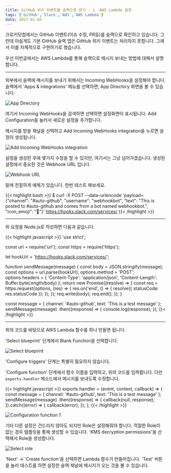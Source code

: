 ```yaml
---
title: GitHub 위키 이벤트를 슬랙으로 받기 - 1. AWS Lambda 설정
tags: ['GitHub','Slack','AWS','AWS Lambda']
date: 2017-01-05
---
```


크로키닷컴에서는 GitHub 이벤트(이슈 수정, PR등)를 슬랙으로 확인하고 있습니다.
그런데 아쉽게도 기본 GitHub 슬랙 앱은 GitHub 위키 이벤트는 처리하지 못합니다.
그래서 이를 자체적으로 구현하기로 했습니다.

우선 이번글에서는 AWS Lambda를 통해 슬랙으로 메시지 보내는 방법에 대해서 설명합니다.

---

외부에서 슬랙에 메시지를 보내기 위해서는 Incoming WebHooks을 설정해야 합니다.
슬랙에서 'Apps & integrations' 메뉴를 선택하면, App Directory 화면을 볼 수 있습니다.

![App Directory](/img/ko/tech/2017-01-05-1-01.jpg)

여기서 Incoming WebHooks을 검색하면 선택하면 설정화면이 표시됩니다.
Add Configuration을 눌러서 새로운 설정을 추가합니다.

메시지를 받을 채널을 선택하고 Add Incoming WebHooks integration을 누르면 
설정이 생성됩니다.

![Add Incoming WebHooks integration](/img/ko/tech/2017-01-05-1-02.jpg)

설정을 생성한 후에 몇가지 수정을 할 수 있지만, 여기서는 그냥 넘어가겠습니다.
생성된 설정에서 중요한 것은 Webhook URL 입니다.

![Webhook URL](/img/ko/tech/2017-01-05-1-03.jpg)

밑에 친절하게 예제가 있습니다. 한번 테스트 해보세요.

{{< highlight bash >}}
$ curl -X POST --data-urlencode 'payload={"channel": "#auto-github", "username": "webhookbot", "text": "This is posted to #auto-github and comes from a bot named webhookbot.", "icon_emoji": ":ghost:"}' https://hooks.slack.com/services/<my-webhook-url>
{{< /highlight >}}

---

위 요청을 Node.js로 작성하면 다음과 같습니다.

{{< highlight javascript >}}
'use strict';

const url = require('url');
const https = require('https');

let hookUrl = 'https://hooks.slack.com/services/<my-webhook-url>';

function sendMessage(message) {
  const body = JSON.stringify(message);
  const options = url.parse(hookUrl);
  options.method = 'POST';
  options.headers = {
    'Content-Type': 'application/json',
    'Content-Length': Buffer.byteLength(body)
  };
  return new Promise((resolve) => {
    const req = https.request(options, (res) => {
      res.on('end', () => {
        resolve({
          statusCode: res.statusCode
        });
      });
    });
    req.write(body);
    req.end();
  });
}

const message = {
  channel: '#auto-github',
  text: 'This is a test message'
};
sendMessage(message)
.then((response) => {
  console.log(response);
});
{{< /highlight >}}

---

위의 코드를 바탕으로 AWS Lambda 함수를 하나 만들면 됩니다.

'Select blueprint' 단계에서 Blank Function을 선택합니다.

![Select blueprint](/img/ko/tech/2017-01-05-1-04.jpg)

'Configure triggers' 단계는 특별히 필요하지 않습니다.

'Configure function' 단계에서 함수 이름을 입력하고, 위의 코드를 입력합니다.
다만 `exports.handler` 메소드에서 메시지를 보내도록 수정합니다.

{{< highlight javascript >}}
exports.handler = (event, context, callback) => {
  const message = {
    channel: '#auto-github',
    text: 'This is a test message'
  };
  sendMessage(message)
  .then((response) => {
    callback(null, response);
  }).catch((error) => {
    callback(error);
  });
};
{{< /highlight >}}

![Configuration function 1](/img/ko/tech/2017-01-05-1-05.jpg)

기타 다른 설정은 건드리지 않아도 되지만 Role은 설정해줘야 합니다.
적절한 Role이 없는 경우 템플릿을 통해 생성할 수 있습니다.
'KMS decryption permissions'을 선택해서 Role을 생성합니다.

![Select role](/img/ko/tech/2017-01-05-1-06.jpg)

'Next' -> 'Create function'을 선택하면 Lambda 함수가 만들어집니다.
'Test' 버튼을 눌러 테스트를 하면 설정한 슬랙 채널에 메시지가 오는 것을 볼 수 있습니다.
